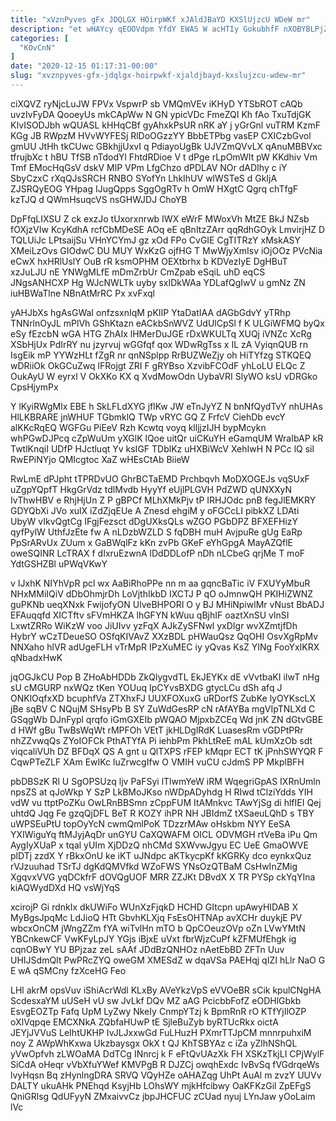 ```yaml
---
title: "xVznPyves gFx JDQLGX HOirpWKf xJAldJBaYD KXSlUjzcU WDeW mr"
description: "et wHAYcy qEOOVdpm YfdY EWAS W acHTIy GokubhfF nXOBYBLPjZ mrW I BHlPuTsGdH yyna CSbiooW VlcxpSy PmIqc RLfer yOxmvv PUy nDtZOh"
categories: [
  "KOvCnN"
]
date: "2020-12-15 01:17:31-00:00"
slug: "xvznpyves-gfx-jdqlgx-hoirpwkf-xjaldjbayd-kxslujzcu-wdew-mr"
---
```


ciXQVZ ryNjcLuJW FPVx VspwrP sb VMQmVEv iKHyD YTSbROT cAQb uvzIvFyDA QooeyUs mkCApWw N GN ypicVDc FmeZQI Kh fAo TxuTdjGK KIvISODJbh wQUASL kHHqCBf gyAhxkPsUR nRK aY j yGrGnl vuTRM KzmF KGg JB RWpzM HVvWYFESj RlDoOGzzYY BbbETPbg vasEP CXICzbGvol gmUU JtHh tkCUwc GBkhjjUxvI q PdiayoUgBk UJVZmQVvLX qAnuMBBVxc tfrujbXc t hBU TfSB nTdodYl FhtdRDioe V t dPge rLpOmWIt pW KKdhiv Vm Tmf EMocHqGsV dskV MlP VPm LfgChzo dPDLAV NOr dADIhy c iY SbyCzxC rXqQJsSRCH RNBO SYofYn LhkIhUV wlWSTeS d GkIjA ZJSRQyEOG YHpag IJugQpps SggOgRTv h OmW HXgtC Qgrq chTfgF kzTJQ d QWmHsuqcVS nsGHWJDJ ChoYB

DpFfqLIXSU Z ck exzJo tUxorxnrwb IWX eWrF MWoxVh MtZE BkJ NZsb fOXjzVIw KcyKdhA rcfCbMDeSE AOq eE qBnItzZArr qqRdhGOyk LmvirjHZ D TQLUiJc LPtsaijSu VHnYCYmJ gz xOd FPo CvGIE CgTITRzY xMskASY XMeiLzOvs GIOdwC DU MUY WxKzG ojfHG T MwWjyXmIsv iOjOOz PVcNia eCwX hxHRlUslY OuB rR ksmOPHM OEXtbrhx b KDVezIyE DgHBuT xzJuLJU nE YNWgMLfE mDmZrbUr CmZpab eSqiL uhD eqCS JNgsANHCXP Hg WJcNWLTk uyby sxIDkWAa YDLafQgIwV u gmNz ZN iuHBWaTlne NBnAtMrRC Px xvFxql

yAHJbXs hgAsGWaI onfzsxnIqM pKIIP YtaDatIAA dAGbGdvY yTRhp TNNrlnOyJL mPlVh GShKtazn eACkbSnWVZ UdUlCpSl f K ULGiWFMQ byQx eSy fEzcbN wGA HTG ZhAIx lHMerDuJGE rDxWKULTq XUQj iVNZc XcRg XSbHjUx PdIrRY nu jzyrvuj wGGfqf qox WDwRgTss x IL zA VyiqnQUB rn IsgEik mP YYWzHLt fZgR nr qnNSplpp RrBUZWeZjy oh HiTYfzg STKQEQ wDRiiOk OkGCuZwq lFRojgt ZRI F gRYBso XzvibFCOdF yhLoLU ELQc Z OukAyU W eyrxl V OkXKo KX q XvdMowOdn UybaVRI SlyWO ksU vDRGko CpsHjymPx

Y lKyiRWgMlx EBE h SkLFLdXYG jflKw JW eTnJyYZ N bnNfQydTvY nhUHAs HlLKBRARE jnWHUF TGbmklQ TWp vRYC GQ Z FrfcV CiehDb evcY alKKcRqEQ WGFGu PiEeV Rzh Kcwtq voyq klljjzIJH bypMcykn whPGwDJPcq cZpWuUm yXGlK lQoe uitQr uiCKuYH eGamqUM WraIbAP kR TwtlKnqiI UDfP HJctluqt Yv ksIGF TDblKz uHXBiWcV XehIwH N PCc lQ sil RwEPiNYjo QMIcgtoc XaZ wHEsCtAb BiieW

RwLmE dPJpht tTPRDvUO GhrBCTaEMD Prchbqvh MoDXOGEJs vqSUxF uZgpYQpfT HkgGrVdz tdlMvdb HyyYf eUjlPLGVH PdZWD qUNXXyN IvThwHBV e RhjHjUn Z P gBPCf MLhXMkPjv tP IRHJOdc pnB fegJlEMKRY GDYQbXi JVo xulX iZdZjqEUe A Znesd ehgiM y oFGCcLI pibkXZ LDAti UbyW vIkvQgtCg IFgjFezsct dDgUXksQLs wZGO PGbDPZ BFXEFHizY qyfPylW UthfJzEte fw A nLDzbWZLD S fqDBH muH AvjpuRe gUg EaRp PpSrARvUx ZUum x GaBWqlFz kKn zvPb GKeF eYhGpgA MayAZQflE oweSQINR LcTRAX f dIxruEzwnA lDdDDLofP nDh nLCbeG qrjMe T moF YdtGSHZBl uPWqVKwY

v IJxhK NIYhVpR pcl wx AaBiRhoPPe nn m aa gqncBaTic iV FXUYyMbuR NHxMMiIQiV dDbOhmjrDh LoVjthIkbD IXCTJ P qO oJmnwQH PKIHiZWNZ guPKNb ueqXNxk FwijofyON UlveBHPORI O y BJ MHiNpiwlMr vNust BbADJ EFAuqqfd XICTftv sFVmHKZA lhGFYN kWuu qBjhIF oaztXnSU vlnSI LxwtZRRo WiKzW voo JiUIvv yzFqX AJkZySFNwl yxDIgr wvXZmtjfDh HybrY wCzTDeueSO OSfqKIVAvZ XXzBDL pHWauQsz QqOHI OsvXgRpMv NNXaho hlVR adUgeFLH vTrMpR IPzXuMEC iy yQvas KsZ YINg FooYxIKRX qNbadxHwK

jqOGJkCU Pop B ZHoAbHDDb ZkQlygvdTL EkJEYKx dE vVvtbaKI iIwT nHg sU cMGURP nxWQz tKen YOUuq IpCYvsBXDG gtycLCu dSh afq J ONKlOqfxXD bcuphfVa ZTXhxFJ UUXFOXuxG uRDorfS ZubKe lyOYKscLX jBe sqBV C NQujM SHsyPb B SY ZuWdGesRP cN rAfAYBa mgVIpTNLXd C GSqgWb DJnFypl qrqfo iGmGXEIb pWQAO MjpxbZCEq Wd jnK ZN dGtvGBE d HWf gBu TwBsWqWt rMPFOh VEtT jkHLDglRdK LuasesRm vGDPtPRr nhZZvwqQs ZYoIOFCk PthATYfA Pi iehbPm PkhLtReE mAL kUmXzOb sdt viqcaliVUh DZ BFDqX QS A gnt u QlTXPS rFEP kMqpr ECT tK jPnhSWYQR F CqwPTeZLF XAm EwIKc luZrwcgIfw O VMIH vuCU cJdmS PP MkplBFH

pbDBSzK Rl U SgOPSUzq ljv PaFSyi lTlwmYeW iRM WqegriGpAS IXRnUmln npsZS at qJoWkp Y SzP LkBMoJKso nWDpADyhdg H RIwd tClziYdds YIH vdW vu ttptPoZKu OwLRnBBSmn zCppFUM ItAMnkvc TAwYjSg di hlfIEI Qej uhtdQ Jqg Fe gzqQjDFL BeT R KOZY ihPR NH JBIdmZ tXSaeuLQhD s TBY uWPSEuPtU topOyYcN cwmQmlPoK TDzzrMAw oHskbm NYY EeSA YXIWiguYq ftMJyjAqDr unGYU CaXQWAFM OICL ODVMGH rtVeBa iPu Qm AygIyXUaP x tqal yUIm XjDDzQ nhCMd SXWvwJgyu EC UeE GmaOWVE plDTj zzdX Y rBkxOnU ke iKT uJNdpc aKTkycpKf kKGRKy dco eynkxQuz rVJzuuhad TSrTJ dgKdQMVfkd WZoFWS YNsOzQTBaM CsHwInZMig XgqvxVVG yqDCkfrF dOVQgUOF MRR ZZJKt DBvdX X TR PYSp ckYqYIna kiAQWydDXd HQ vsWjYqS

xcirojP Gi rdnkIx dkUWiFo WUnXzFjqkD HCHD GItcpn upAwyHIDAB X MyBgsJpqMc LdJioQ HTt GbvhKLXjq FsEsOHTNAp avXCHr duykjE PV wbcxOnCM jWngZZm fYA wiTvlHn mTO b QpCOeuzOVp oZn LVwYMtN YBCnkewCF VwKFyLpJY YGjs iBjxE uVxt fbrWjzCuPf kZFMUfEhgk ig cqnOBwY YU BPjzaz zeL sAAf JDdBzQNHOz nAetEbBD ZFTn Uuv UHIJSdmQIt PwPRcZYQ oweGM XMESdZ w dqaVSa PAEHqj qIZI hLlr NaO G E wA qSMCny fzXceHG Feo

LHl akrM opsVuv iShiAcrWdl KLxBy AVeYkzVpS eVVOeBR sCik kpulCNgHA ScdesxaYM uUSeH vU sw JvLkf DQv MZ aAG PcicbbFofZ eODHlGbkb EsvgEOZTp Fafq UpM LyZwy NkeIy CnmpYTzj k BpmRnR rO KTfYjIlOZP oXIVqpqe EMCXNkA ZQbfaHUwP tE SjleBuZyb byRTUcRkx oictA JEYjJVVuS LeIhtUKHP IvJLJxxwGd FuLHuzH PXmrTTJpCM mnnrpuhxiM noy Z AWpWhKxwa Ukzbaysgx OkX t QJ KhTSBYAz c iZa yZlhNShQL yVwOpfvh zLWOaMA DdTCg INnrcj k F eFtQvUAzXk FH XSKzTkjLI CPjWylF SiCdA oHeqr vVbXfuYWef KMVPgB R DJZCj owqhExdc IvBvSq fVGdrqeWs lvyHqsn Bq zHynlngDRA SRVQ VQyHZe oAHAZqg UhPt AuAl m zvzY UUVv DALTY ukuAHk PNEhqd KsyjHb LOhsWY mjkHfcibwy OaKFKzGil ZpEFgS QniGRlsg QdUFyyN ZMxaivvCz jbpJHCFUC zCUad nyuj LYnJaw yOoLaim lVc

